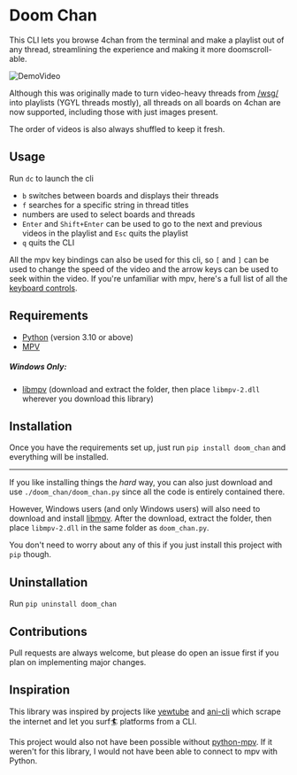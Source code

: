 # Doom Chan

This CLI lets you browse 4chan from the terminal and make a playlist out of any thread, streamlining the experience and making it more doomscroll-able. 

![DemoVideo](./assets/demo.gif)

Although this was originally made to turn video-heavy threads from [/wsg/](https://4chan.org/wsg/catalog) into playlists (YGYL threads mostly), all threads on all boards on 4chan are now supported, including those with just images present.

The order of videos is also always shuffled to keep it fresh.

## Usage

Run `dc` to launch the cli

- `b` switches between boards and displays their threads
- `f` searches for a specific string in thread titles
- numbers are used to select boards and threads
- `Enter` and `Shift+Enter` can be used to go to the next and previous videos in the playlist and `Esc` quits the playlist
- `q` quits the CLI

All the mpv key bindings can also be used for this cli, so `[` and `]` can be used to change the speed of the video and the arrow keys can be used to seek within the video. If you're unfamiliar with mpv, here's a full list of all the [keyboard controls](https://mpv.io/manual/master/#keyboard-control).



## Requirements

- [Python](https://www.python.org/downloads/) (version 3.10 or above)
- [MPV](https://mpv.io/installation/)


##### Windows Only:

- [libmpv](https://sourceforge.net/projects/mpv-player-windows/files/libmpv/) (download and extract the folder, then place `libmpv-2.dll` wherever you download this library) 

## Installation

Once you have the requirements set up, just run `pip install doom_chan` and everything will be installed.

-----------------------------------------------------
If you like installing things the _hard_ way, you can also just download and use `./doom_chan/doom_chan.py` since all the code is entirely contained there. 

However, Windows users (and only Windows users) will also need to download and install [libmpv](https://sourceforge.net/projects/mpv-player-windows/files/libmpv/). After the download, extract the folder, then place `libmpv-2.dll` in the same folder as `doom_chan.py`.

You don't need to worry about any of this if you just install this project with `pip` though.

## Uninstallation

Run `pip uninstall doom_chan`

## Contributions

Pull requests are always welcome, but please do open an issue first if you plan on implementing major changes.

## Inspiration

This library was inspired by projects like [yewtube](https://github.com/mps-youtube/yewtube) and [ani-cli](https://github.com/pystardust/ani-cli) which scrape the internet and let you surf🏄 platforms from a CLI.

This project would also not have been possible without [python-mpv](https://github.com/jaseg/python-mpv). If it weren't for this library, I would not have been able to connect to mpv with Python.
